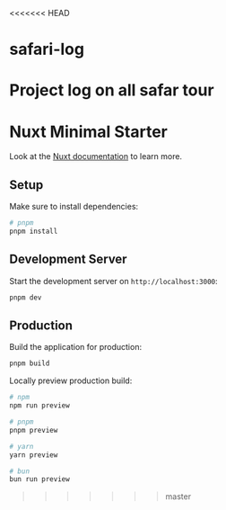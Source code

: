 <<<<<<< HEAD

# safari-log

# Project log on all safar tour

# Nuxt Minimal Starter

Look at the [Nuxt documentation](https://nuxt.com/docs/getting-started/introduction) to learn more.

## Setup

Make sure to install dependencies:

```bash
# pnpm
pnpm install
```

## Development Server

Start the development server on `http://localhost:3000`:

```bash
pnpm dev
```

## Production

Build the application for production:

```bash
pnpm build
```

Locally preview production build:

```bash
# npm
npm run preview

# pnpm
pnpm preview

# yarn
yarn preview

# bun
bun run preview
```

> > > > > > > master
